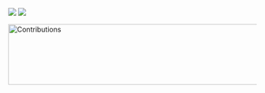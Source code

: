 ![](https://github-readme-stats.vercel.app/api?username=CCX140&show_icons=true&theme=radical&line_height=27)
![](https://github-readme-stats.vercel.app/api/top-langs/?username=CCX140&theme=radical&langs_count=3&hide=css,html,CMake,Makefile)

<img src="https://raw.githubusercontent.com/nilfalse/nilfalse/master/contributions.gif" alt="Contributions" width="794px" height="123px" />
